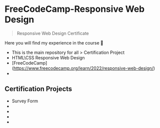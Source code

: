 # FreeCodeCamp-Responsive Web Design

> Responsive Web Design Certificate

Here you will find my experience in the course 👋

- This is the main repository for all > Certification Project
- HTML\CSS Responsive Web Design
- [FreeCodeCamp] (https://www.freecodecamp.org/learn/2022/responsive-web-design/)
- 

## **Certification Projects**

- Survey Form
-
-
-
-

